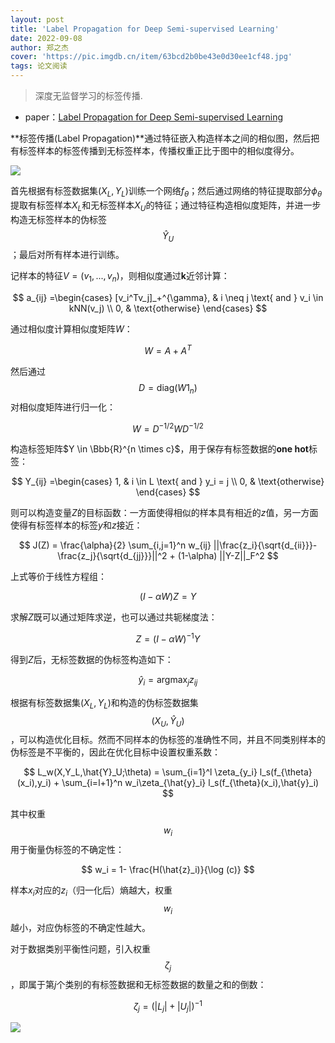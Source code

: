 ```yaml
---
layout: post
title: 'Label Propagation for Deep Semi-supervised Learning'
date: 2022-09-08
author: 郑之杰
cover: 'https://pic.imgdb.cn/item/63bcd2b0be43e0d30ee1cf48.jpg'
tags: 论文阅读
---
```


> 深度无监督学习的标签传播.

- paper：[Label Propagation for Deep Semi-supervised Learning](https://arxiv.org/abs/1904.04717)

**标签传播(Label Propagation)**通过特征嵌入构造样本之间的相似图，然后把有标签样本的标签传播到无标签样本，传播权重正比于图中的相似度得分。

![](https://pic.imgdb.cn/item/63bcdb9abe43e0d30ef28825.jpg)

首先根据有标签数据集$(X_L,Y_L)$训练一个网络$f_{\theta}$；然后通过网络的特征提取部分$\phi_{\theta}$提取有标签样本$X_L$和无标签样本$X_U$的特征；通过特征构造相似度矩阵，并进一步构造无标签样本的伪标签$$\hat{Y}_U$$；最后对所有样本进行训练。

记样本的特征$V=(v_1,...,v_n)$，则相似度通过**k**近邻计算：

$$  a_{ij} =\begin{cases}  [v_i^Tv_j]_+^{\gamma}, & i \neq j \text{ and } v_i \in kNN(v_j) \\ 0, & \text{otherwise} \end{cases} $$

通过相似度计算相似度矩阵$W$：

$$ W = A + A^T $$

然后通过$$D=\text{diag}(W1_n)$$对相似度矩阵进行归一化：

$$ W = D^{-1/2}WD^{-1/2} $$

构造标签矩阵$Y \in \Bbb{R}^{n \times c}$，用于保存有标签数据的**one hot**标签：

$$  Y_{ij} =\begin{cases}  1, & i \in L \text{ and } y_i = j \\ 0, & \text{otherwise} \end{cases} $$

则可以构造变量$Z$的目标函数：一方面使得相似的样本具有相近的$z$值，另一方面使得有标签样本的标签$y$和$z$接近：

$$ J(Z) = \frac{\alpha}{2} \sum_{i,j=1}^n w_{ij} ||\frac{z_i}{\sqrt{d_{ii}}}-\frac{z_j}{\sqrt{d_{jj}}}||^2 + (1-\alpha) ||Y-Z||_F^2 $$

上式等价于线性方程组：

$$ (I-\alpha W)Z = Y $$

求解$Z$既可以通过矩阵求逆，也可以通过共轭梯度法：

$$ Z = (I-\alpha W)^{-1}Y $$

得到$Z$后，无标签数据的伪标签构造如下：

$$ \hat{y}_i = \mathop{\arg\max}_{j} z_{ij} $$

根据有标签数据集$(X_L,Y_L)$和构造的伪标签数据集$$(X_U,\hat{Y}_U)$$，可以构造优化目标。然而不同样本的伪标签的准确性不同，并且不同类别样本的伪标签是不平衡的，因此在优化目标中设置权重系数：

$$ L_w(X,Y_L,\hat{Y}_U;\theta) = \sum_{i=1}^l \zeta_{y_i} l_s(f_{\theta}(x_i),y_i) + \sum_{i=l+1}^n w_i\zeta_{\hat{y}_i} l_s(f_{\theta}(x_i),\hat{y}_i) $$

其中权重$$w_i$$用于衡量伪标签的不确定性：

$$ w_i = 1- \frac{H(\hat{z}_i)}{\log (c)} $$

样本$x_i$对应的$z_i$（归一化后）熵越大，权重$$w_i$$越小，对应伪标签的不确定性越大。

对于数据类别平衡性问题，引入权重$$\zeta_j$$，即属于第$j$个类别的有标签数据和无标签数据的数量之和的倒数：

$$ \zeta_j = (|L_j|+|U_j|)^{-1} $$

![](https://pic.imgdb.cn/item/63bce2d6be43e0d30efef58e.jpg)